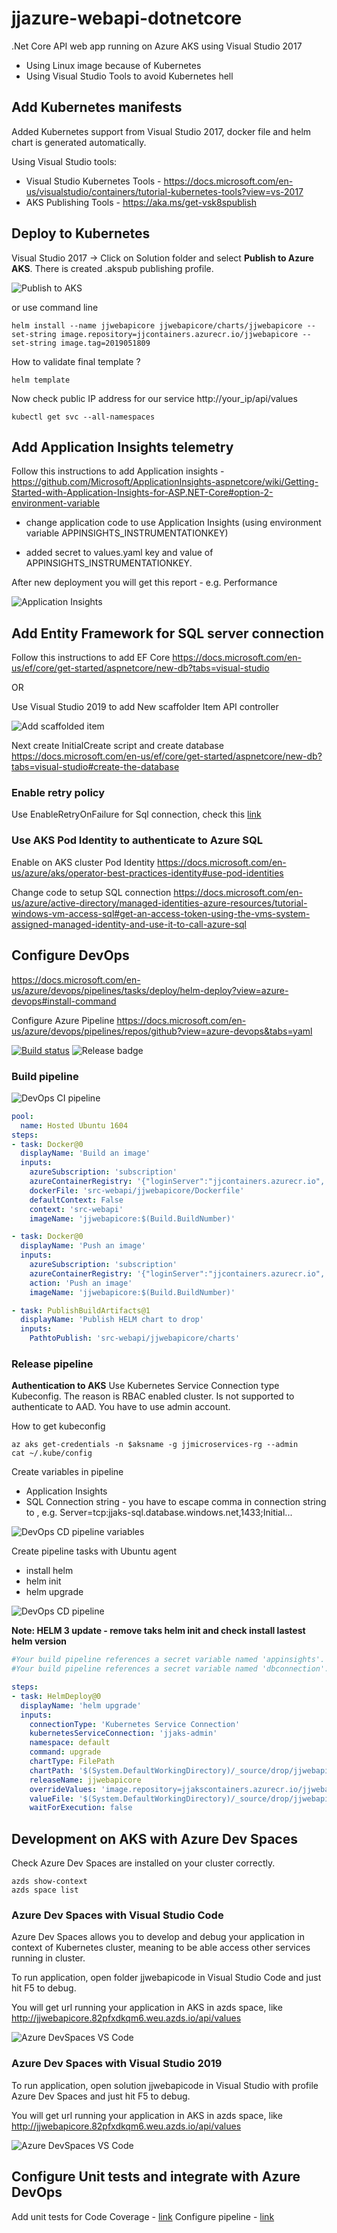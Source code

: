 # jjazure-webapi-dotnetcore
.Net Core API web app running on Azure AKS using Visual Studio 2017

- Using Linux image because of Kubernetes
- Using Visual Studio Tools to avoid Kubernetes hell

## Add Kubernetes manifests

Added Kubernetes support from Visual Studio 2017, docker file and helm chart is generated automatically.

Using Visual Studio tools:
- Visual Studio Kubernetes Tools - https://docs.microsoft.com/en-us/visualstudio/containers/tutorial-kubernetes-tools?view=vs-2017
- AKS Publishing Tools - https://aka.ms/get-vsk8spublish

## Deploy to Kubernetes

Visual Studio 2017 -> Click on Solution folder and select **Publish to Azure AKS**. There is created .akspub publishing profile.

![Publish to AKS](media/publish-to-aks.png)

or use command line

```
helm install --name jjwebapicore jjwebapicore/charts/jjwebapicore --set-string image.repository=jjcontainers.azurecr.io/jjwebapicore --set-string image.tag=2019051809
```

How to validate final template ?
```
helm template
```

Now check public IP address for our service http://your_ip/api/values

```
kubectl get svc --all-namespaces
```

## Add Application Insights telemetry

Follow this instructions to add Application insights - https://github.com/Microsoft/ApplicationInsights-aspnetcore/wiki/Getting-Started-with-Application-Insights-for-ASP.NET-Core#option-2-environment-variable

- change application code to use Application Insights (using environment variable APPINSIGHTS_INSTRUMENTATIONKEY)

- added secret to values.yaml key and value of APPINSIGHTS_INSTRUMENTATIONKEY.

After new deployment you will get this report - e.g. Performance

![Application Insights](media/appinsights.png)

## Add Entity Framework for SQL server connection

Follow this instructions to add EF Core https://docs.microsoft.com/en-us/ef/core/get-started/aspnetcore/new-db?tabs=visual-studio

OR

Use Visual Studio 2019 to add New scaffolder Item API controller

![Add scaffolded item](media/vs-sql.png)

Next create InitialCreate script and create database https://docs.microsoft.com/en-us/ef/core/get-started/aspnetcore/new-db?tabs=visual-studio#create-the-database

### Enable retry policy

Use EnableRetryOnFailure for Sql connection, check this [link](https://docs.microsoft.com/en-us/azure/architecture/best-practices/retry-service-specific#sql-database-using-entity-framework-core)

### Use AKS Pod Identity to authenticate to Azure SQL

Enable on AKS cluster Pod Identity https://docs.microsoft.com/en-us/azure/aks/operator-best-practices-identity#use-pod-identities

Change code to setup SQL connection https://docs.microsoft.com/en-us/azure/active-directory/managed-identities-azure-resources/tutorial-windows-vm-access-sql#get-an-access-token-using-the-vms-system-assigned-managed-identity-and-use-it-to-call-azure-sql

## Configure DevOps

https://docs.microsoft.com/en-us/azure/devops/pipelines/tasks/deploy/helm-deploy?view=azure-devops#install-command

Configure Azure Pipeline https://docs.microsoft.com/en-us/azure/devops/pipelines/repos/github?view=azure-devops&tabs=yaml

[![Build status](https://dev.azure.com/jjdevteamproject/jjazure-web-dotnetcore/_apis/build/status/jjwebapicore%20-%20CI)](https://dev.azure.com/jjdevteamproject/jjazure-web-dotnetcore/_build/latest?definitionId=33)
![Release badge](https://vsrm.dev.azure.com/jjdevteamproject/_apis/public/Release/badge/4ca1b946-0456-4ea2-8527-7fe1a8a17b8b/3/3)

### Build pipeline
![DevOps CI pipeline](media/devops-ci.png)

```yaml
pool:
  name: Hosted Ubuntu 1604
steps:
- task: Docker@0
  displayName: 'Build an image'
  inputs:
    azureSubscription: 'subscription'
    azureContainerRegistry: '{"loginServer":"jjcontainers.azurecr.io", "id" : "/subscriptions/XXXXXXXXXXXXXXXXXX/resourceGroups/TEST/providers/Microsoft.ContainerRegistry/registries/jjcontainers"}'
    dockerFile: 'src-webapi/jjwebapicore/Dockerfile'
    defaultContext: False
    context: 'src-webapi'
    imageName: 'jjwebapicore:$(Build.BuildNumber)'

- task: Docker@0
  displayName: 'Push an image'
  inputs:
    azureSubscription: 'subscription'
    azureContainerRegistry: '{"loginServer":"jjcontainers.azurecr.io", "id" : "/subscriptions/XXXXXXXXXXXXXXXXXX/resourceGroups/TEST/providers/Microsoft.ContainerRegistry/registries/jjcontainers"}'
    action: 'Push an image'
    imageName: 'jjwebapicore:$(Build.BuildNumber)'

- task: PublishBuildArtifacts@1
  displayName: 'Publish HELM chart to drop'
  inputs:
    PathtoPublish: 'src-webapi/jjwebapicore/charts'
```

### Release pipeline

**Authentication to AKS**
Use Kubernetes Service Connection type Kubeconfig. The reason is RBAC enabled cluster. Is not supported to authenticate to AAD. You have to use admin account.

How to get kubeconfig

```
az aks get-credentials -n $aksname -g jjmicroservices-rg --admin
cat ~/.kube/config
```

Create variables in pipeline

- Application Insights
- SQL Connection string - you have to escape comma in connection string to \, e.g. Server=tcp:jjaks-sql.database.windows.net\,1433;Initial...

![DevOps CD pipeline variables](media/devops-cd-variables.png)

Create pipeline tasks with Ubuntu agent

- install helm
- helm init
- helm upgrade

![DevOps CD pipeline](media/devops-cd.png)

**Note: HELM 3 update - remove taks helm init and check install lastest helm version**

```yaml
#Your build pipeline references a secret variable named 'appinsights'. Create or edit the build pipeline for this YAML file, define the variable on the Variables tab, and then select the option to make it secret. See https://go.microsoft.com/fwlink/?linkid=865972
#Your build pipeline references a secret variable named 'dbconnection'. Create or edit the build pipeline for this YAML file, define the variable on the Variables tab, and then select the option to make it secret. See https://go.microsoft.com/fwlink/?linkid=865972

steps:
- task: HelmDeploy@0
  displayName: 'helm upgrade'
  inputs:
    connectionType: 'Kubernetes Service Connection'
    kubernetesServiceConnection: 'jjaks-admin'
    namespace: default
    command: upgrade
    chartType: FilePath
    chartPath: '$(System.DefaultWorkingDirectory)/_source/drop/jjwebapicore'
    releaseName: jjwebapicore
    overrideValues: 'image.repository=jjakscontainers.azurecr.io/jjwebapicore,image.tag=$(build.buildNumber),secrets.APPINSIGHTS.INSTRUMENTATIONKEY=$(appinsights),secrets.ConnectionStrings.ContactsContext="$(dbconnection)"'
    valueFile: '$(System.DefaultWorkingDirectory)/_source/drop/jjwebapicore/values.yaml'
    waitForExecution: false
```

## Development on AKS with Azure Dev Spaces

Check Azure Dev Spaces are installed on your cluster correctly.

```
azds show-context
azds space list
```

### Azure Dev Spaces with Visual Studio Code

Azure Dev Spaces allows you to develop and debug your application in context of Kubernetes cluster, meaning to be able access other services running in cluster.

To run application, open folder jjwebapicode in Visual Studio Code and just hit F5 to debug.

You will get url running your application in AKS in azds space, like http://jjwebapicore.82pfxdkqm6.weu.azds.io/api/values

![Azure DevSpaces VS Code](media/azds-vscode.png)

### Azure Dev Spaces with Visual Studio 2019

To run application, open solution jjwebapicode in Visual Studio with profile Azure Dev Spaces and just hit F5 to debug.

You will get url running your application in AKS in azds space, like http://jjwebapicore.82pfxdkqm6.weu.azds.io/api/values

![Azure DevSpaces VS Code](media/azds-vs.png)

## Configure Unit tests and integrate with Azure DevOps

Add unit tests for Code Coverage - [link](https://docs.microsoft.com/en-us/visualstudio/test/create-a-unit-test-project?view=vs-2019)
Configure pipeline - [link](https://docs.microsoft.com/en-us/azure/devops/pipelines/ecosystems/dotnet-core?view=azure-devops)

